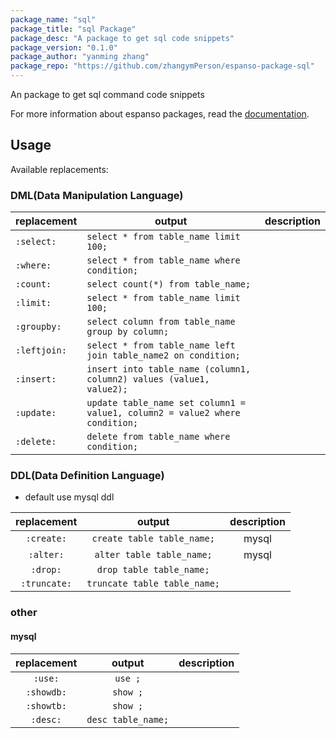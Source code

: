 ```yaml
---
package_name: "sql"
package_title: "sql Package"
package_desc: "A package to get sql code snippets"
package_version: "0.1.0"
package_author: "yanming zhang"
package_repo: "https://github.com/zhangymPerson/espanso-package-sql"
---
```


An package to get sql command code snippets

For more information about espanso packages, read the [documentation](https://espanso.org/docs/).

## Usage

Available replacements:

### DML(Data Manipulation Language)

| replacement  | output                                                                      | description |
| ------------ | --------------------------------------------------------------------------- | ----------- |
| `:select:`   | `select * from table_name limit 100;`                                       |             |
| `:where:`    | `select * from table_name where condition;`                                 |             |
| `:count:`    | `select count(*) from table_name;`                                          |             |
| `:limit:`    | `select * from table_name limit 100;`                                       |             |
| `:groupby:`  | `select column from table_name group by column;`                            |             |
| `:leftjoin:` | `select * from table_name left join table_name2 on condition;`              |             |
| `:insert:`   | `insert into table_name (column1, column2) values (value1, value2);`        |             |
| `:update:`   | `update table_name set column1 = value1, column2 = value2 where condition;` |             |
| `:delete:`   | `delete from table_name where condition;`                                   |             |

### DDL(Data Definition Language)

- default use mysql ddl

| replacement  |            output            | description |
| :----------: | :--------------------------: | :---------: |
|  `:create:`  |  `create table table_name;`  |    mysql    |
|  `:alter:`   |  `alter table table_name;`   |    mysql    |
|   `:drop:`   |   `drop table table_name;`   |             |
| `:truncate:` | `truncate table table_name;` |             |

### other

#### mysql

| replacement |       output       | description |
| :---------: | :----------------: | :---------: |
|   `:use:`   |      `use ;`       |             |
| `:showdb:`  |      `show ;`      |             |
| `:showtb:`  |      `show ;`      |             |
|  `:desc:`   | `desc table_name;` |             |
